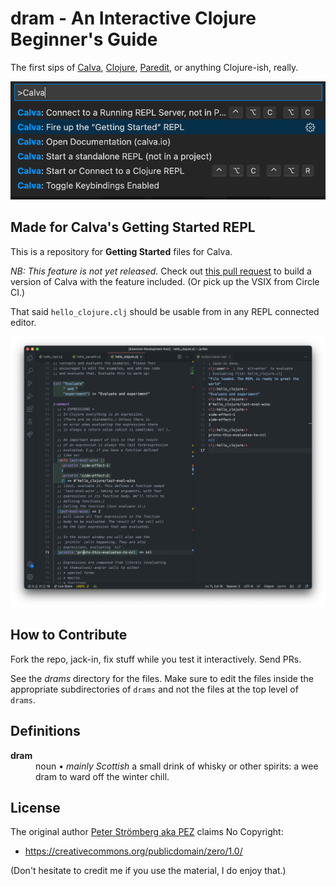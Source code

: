 # dram - An Interactive Clojure Beginner's Guide

The first sips of [Calva](https://calva.io), [Clojure](https://clojure.org), [Paredit](https://calva.io/paredit), or anything Clojure-ish, really.

![Fire up a Calva REPL](vscode-calva-command-palette.png)

## Made for Calva's Getting Started REPL

This is a repository for **Getting Started** files for Calva. 

*NB: This feature is not yet released.* Check out [this pull request](https://github.com/BetterThanTomorrow/calva/pull/1041) to build a version of Calva with the feature included. (Or pick up the VSIX from Circle CI.)

That said `hello_clojure.clj` should be usable from in any REPL connected editor.

![Hello Clojure](hello_clojure.png)

## How to Contribute

Fork the repo, jack-in, fix stuff while you test it interactively. Send PRs.

See the *drams* directory for the files. Make sure to edit the files inside the appropriate subdirectories of `drams` and not the files at the top level of `drams`.

## Definitions
<dl>
  <dt><strong>dram</strong></dt>
  <dd>noun • <em>mainly Scottish</em> a small drink of whisky or other spirits: a wee dram to ward off the winter chill.</dd>
</dl>

## License

The original author [Peter Strömberg aka PEZ](https://github.com/PEZ) claims No Copyright: 
* https://creativecommons.org/publicdomain/zero/1.0/

(Don't hesitate to credit me if you use the material, I do enjoy that.)